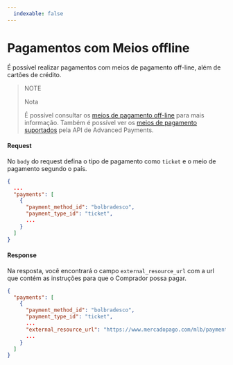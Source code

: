 ```yaml
---
  indexable: false
---
```


# Pagamentos com Meios offline

É possível realizar pagamentos com meios de pagamento off-line, além de cartões de crédito.

> NOTE
>
> Nota
>
> É possível consultar os [meios de pagamento off-line](https://www.mercadopago.com.br/developers/pt/guides/online-payments/checkout-api/other-payment-ways) para mais informação.
> Também é possível ver os [meios de pagamento suportados](https://www.mercadopago.com.br/developers/pt/guides/online-payments/marketplace/advanced-payments/supported-payment-methods) pela API de Advanced Payments.

#### Request
No `body` do request defina o tipo de pagamento como `ticket` e o meio de pagamento segundo o país.
```json
{
  ...
  "payments": [
    {
      "payment_method_id": "bolbradesco",
      "payment_type_id": "ticket",
      ...
    }
  ]
}
```

#### Response
Na resposta,  você encontrará o campo `external_resource_url` com a url que contém as instruções para que o Comprador possa pagar.
```json
{
  "payments": [
    {
      "payment_method_id": "bolbradesco",
      "payment_type_id": "ticket",
      ...
      "external_resource_url": "https://www.mercadopago.com/mlb/payments/ticket/helperpayment_id=4265666119&payment_method_reference_id=3575111597&caller_id=121212&hash=87069857reydfhgjhkjliouy7t6rd",
      ...
    }
  ]
}
```
